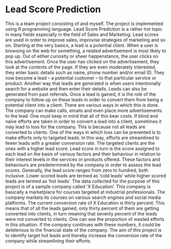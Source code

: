 # Lead Score Prediction

This is a team project consisting of <Lakshita><Angel> and myself. The project is implemented using R programming language. Lead Score Prediction is a rather hot topic in many fields especially in the field of Sales and Marketing. Lead scores are used in order to improve sales, improvise strategies of marketing and so on. Starting at the very basics, a lead is a potential client. When a user is browsing on the web for something, a related advertisement is most likely to pop up. Out of either curiosity or sheer happenstance, the user clicks on this advertisement. Once the user has clicked on the advertisement, they look at the contents of the page. If they are even moderately interested, they enter basic details such as name, phone number and/or email ID. They now become a lead – a potential customer – to that particular service or product. Another way that leads are generated is when users intentionally search for a website and then enter their details. Leads can also be generated from past referrals.
Once a lead is gained, it is the role of the company to follow up on these leads in order to convert them from being a potential client into a client. There are various ways in which this is done. The company can make calls, emails and even place more advertisements to the lead. One must keep in mind that all of this bear costs. If blind and naïve efforts are taken in order to convert a lead into a client, sometimes it may lead to loss for the company. This is because not all leads are converted to clients. One of the ways in which loss can be prevented is to make efforts only to targeted leads. In this way, efforts are streamlined to fewer leads with a greater conversion rate.
The targeted clients are the ones with a higher lead score. Lead score in turn is the score assigned to each lead on the basis of various factors and their behaviour in relation to their interest levels in the services or products offered. These factors and behaviours are predetermined by the company in order to assess the lead scores. Generally, the lead score ranges from zero to hundred, both inclusive. Lower scored leads are termed as ‘cold leads’ while higher scored leads are termed as ‘hot leads’.
The data collected for the purpose of this project is of a sample company called ‘X Education’. This company is basically a marketplace for courses targeted at industrial professionals. The company markets its courses on various search engines and social media platforms. The current conversion rate of X Education is thirty percent. This means that of all the leads gained, only thirty percent of them are getting converted into clients, in turn meaning that seventy percent of the leads were not converted to clients. One can see the proportion of wasted efforts in this situation. If the company continues with these numbers, it could be deleterious to the financial state of the company. The aim of this project is to identify target hot leads and thereby increase the conversion rate of the company while streamlining their efforts.

